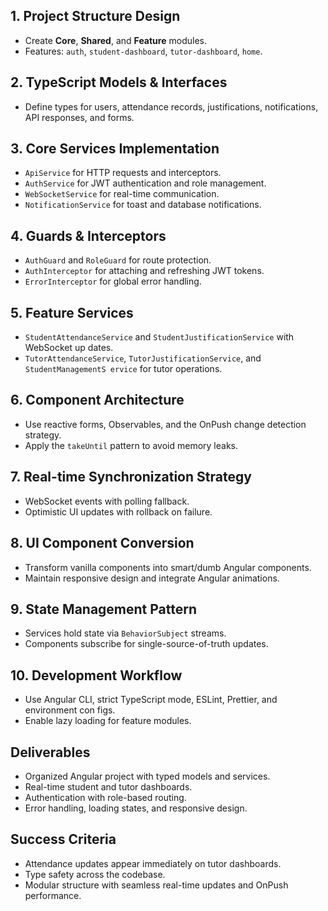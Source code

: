 ## 1. Project Structure Design
- Create **Core**, **Shared**, and **Feature** modules.
- Features: `auth`, `student-dashboard`, `tutor-dashboard`, `home`.

## 2. TypeScript Models & Interfaces
- Define types for users, attendance records, justifications, notifications, API
 responses, and forms.

## 3. Core Services Implementation
- `ApiService` for HTTP requests and interceptors.
- `AuthService` for JWT authentication and role management.
- `WebSocketService` for real-time communication.
- `NotificationService` for toast and database notifications.

## 4. Guards & Interceptors
- `AuthGuard` and `RoleGuard` for route protection.
- `AuthInterceptor` for attaching and refreshing JWT tokens.
- `ErrorInterceptor` for global error handling.

## 5. Feature Services
- `StudentAttendanceService` and `StudentJustificationService` with WebSocket up
dates.
- `TutorAttendanceService`, `TutorJustificationService`, and `StudentManagementS
ervice` for tutor operations.

## 6. Component Architecture
- Use reactive forms, Observables, and the OnPush change detection strategy.
- Apply the `takeUntil` pattern to avoid memory leaks.

## 7. Real-time Synchronization Strategy
- WebSocket events with polling fallback.
- Optimistic UI updates with rollback on failure.

## 8. UI Component Conversion
- Transform vanilla components into smart/dumb Angular components.
- Maintain responsive design and integrate Angular animations.

## 9. State Management Pattern
- Services hold state via `BehaviorSubject` streams.
- Components subscribe for single-source-of-truth updates.

## 10. Development Workflow
- Use Angular CLI, strict TypeScript mode, ESLint, Prettier, and environment con
figs.
- Enable lazy loading for feature modules.

## Deliverables
- Organized Angular project with typed models and services.
- Real-time student and tutor dashboards.
- Authentication with role-based routing.
- Error handling, loading states, and responsive design.

## Success Criteria
- Attendance updates appear immediately on tutor dashboards.
- Type safety across the codebase.
- Modular structure with seamless real-time updates and OnPush performance.
